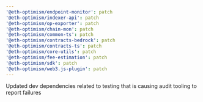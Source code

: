 ```yaml
---
'@eth-optimism/endpoint-monitor': patch
'@eth-optimism/indexer-api': patch
'@eth-optimism/op-exporter': patch
'@eth-optimism/chain-mon': patch
'@eth-optimism/common-ts': patch
'@eth-optimism/contracts-bedrock': patch
'@eth-optimism/contracts-ts': patch
'@eth-optimism/core-utils': patch
'@eth-optimism/fee-estimation': patch
'@eth-optimism/sdk': patch
'@eth-optimism/web3.js-plugin': patch
---
```


Updated dev dependencies related to testing that is causing audit tooling to report failures
